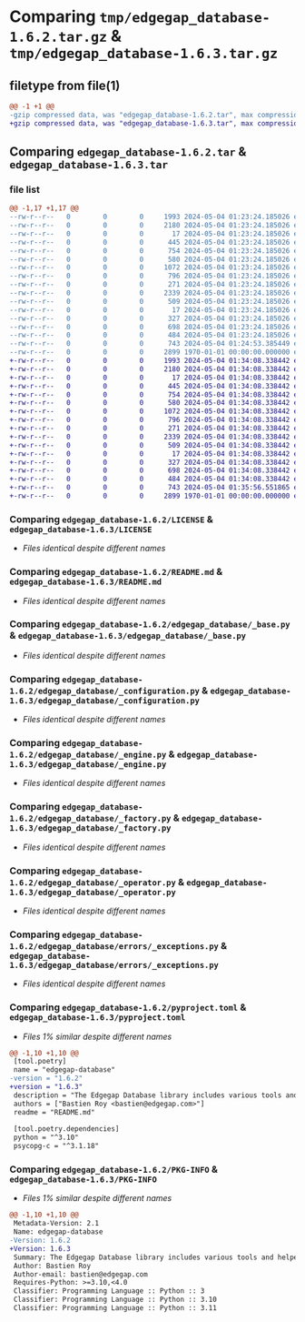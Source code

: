 # Comparing `tmp/edgegap_database-1.6.2.tar.gz` & `tmp/edgegap_database-1.6.3.tar.gz`

## filetype from file(1)

```diff
@@ -1 +1 @@
-gzip compressed data, was "edgegap_database-1.6.2.tar", max compression
+gzip compressed data, was "edgegap_database-1.6.3.tar", max compression
```

## Comparing `edgegap_database-1.6.2.tar` & `edgegap_database-1.6.3.tar`

### file list

```diff
@@ -1,17 +1,17 @@
--rw-r--r--   0        0        0     1993 2024-05-04 01:23:24.185026 edgegap_database-1.6.2/LICENSE
--rw-r--r--   0        0        0     2180 2024-05-04 01:23:24.185026 edgegap_database-1.6.2/README.md
--rw-r--r--   0        0        0       17 2024-05-04 01:23:24.185026 edgegap_database-1.6.2/edgegap_database/BUILD
--rw-r--r--   0        0        0      445 2024-05-04 01:23:24.185026 edgegap_database-1.6.2/edgegap_database/__init__.py
--rw-r--r--   0        0        0      754 2024-05-04 01:23:24.185026 edgegap_database-1.6.2/edgegap_database/_base.py
--rw-r--r--   0        0        0      580 2024-05-04 01:23:24.185026 edgegap_database-1.6.2/edgegap_database/_configuration.py
--rw-r--r--   0        0        0     1072 2024-05-04 01:23:24.185026 edgegap_database-1.6.2/edgegap_database/_engine.py
--rw-r--r--   0        0        0      796 2024-05-04 01:23:24.185026 edgegap_database-1.6.2/edgegap_database/_factory.py
--rw-r--r--   0        0        0      271 2024-05-04 01:23:24.185026 edgegap_database-1.6.2/edgegap_database/_model.py
--rw-r--r--   0        0        0     2339 2024-05-04 01:23:24.185026 edgegap_database-1.6.2/edgegap_database/_operator.py
--rw-r--r--   0        0        0      509 2024-05-04 01:23:24.185026 edgegap_database-1.6.2/edgegap_database/_session.py
--rw-r--r--   0        0        0       17 2024-05-04 01:23:24.185026 edgegap_database-1.6.2/edgegap_database/errors/BUILD
--rw-r--r--   0        0        0      327 2024-05-04 01:23:24.185026 edgegap_database-1.6.2/edgegap_database/errors/__init__.py
--rw-r--r--   0        0        0      698 2024-05-04 01:23:24.185026 edgegap_database-1.6.2/edgegap_database/errors/_exceptions.py
--rw-r--r--   0        0        0      484 2024-05-04 01:23:24.185026 edgegap_database-1.6.2/edgegap_database/errors/_factory.py
--rw-r--r--   0        0        0      743 2024-05-04 01:24:53.385449 edgegap_database-1.6.2/pyproject.toml
--rw-r--r--   0        0        0     2899 1970-01-01 00:00:00.000000 edgegap_database-1.6.2/PKG-INFO
+-rw-r--r--   0        0        0     1993 2024-05-04 01:34:08.338442 edgegap_database-1.6.3/LICENSE
+-rw-r--r--   0        0        0     2180 2024-05-04 01:34:08.338442 edgegap_database-1.6.3/README.md
+-rw-r--r--   0        0        0       17 2024-05-04 01:34:08.338442 edgegap_database-1.6.3/edgegap_database/BUILD
+-rw-r--r--   0        0        0      445 2024-05-04 01:34:08.338442 edgegap_database-1.6.3/edgegap_database/__init__.py
+-rw-r--r--   0        0        0      754 2024-05-04 01:34:08.338442 edgegap_database-1.6.3/edgegap_database/_base.py
+-rw-r--r--   0        0        0      580 2024-05-04 01:34:08.338442 edgegap_database-1.6.3/edgegap_database/_configuration.py
+-rw-r--r--   0        0        0     1072 2024-05-04 01:34:08.338442 edgegap_database-1.6.3/edgegap_database/_engine.py
+-rw-r--r--   0        0        0      796 2024-05-04 01:34:08.338442 edgegap_database-1.6.3/edgegap_database/_factory.py
+-rw-r--r--   0        0        0      271 2024-05-04 01:34:08.338442 edgegap_database-1.6.3/edgegap_database/_model.py
+-rw-r--r--   0        0        0     2339 2024-05-04 01:34:08.338442 edgegap_database-1.6.3/edgegap_database/_operator.py
+-rw-r--r--   0        0        0      509 2024-05-04 01:34:08.338442 edgegap_database-1.6.3/edgegap_database/_session.py
+-rw-r--r--   0        0        0       17 2024-05-04 01:34:08.338442 edgegap_database-1.6.3/edgegap_database/errors/BUILD
+-rw-r--r--   0        0        0      327 2024-05-04 01:34:08.338442 edgegap_database-1.6.3/edgegap_database/errors/__init__.py
+-rw-r--r--   0        0        0      698 2024-05-04 01:34:08.338442 edgegap_database-1.6.3/edgegap_database/errors/_exceptions.py
+-rw-r--r--   0        0        0      484 2024-05-04 01:34:08.338442 edgegap_database-1.6.3/edgegap_database/errors/_factory.py
+-rw-r--r--   0        0        0      743 2024-05-04 01:35:56.551865 edgegap_database-1.6.3/pyproject.toml
+-rw-r--r--   0        0        0     2899 1970-01-01 00:00:00.000000 edgegap_database-1.6.3/PKG-INFO
```

### Comparing `edgegap_database-1.6.2/LICENSE` & `edgegap_database-1.6.3/LICENSE`

 * *Files identical despite different names*

### Comparing `edgegap_database-1.6.2/README.md` & `edgegap_database-1.6.3/README.md`

 * *Files identical despite different names*

### Comparing `edgegap_database-1.6.2/edgegap_database/_base.py` & `edgegap_database-1.6.3/edgegap_database/_base.py`

 * *Files identical despite different names*

### Comparing `edgegap_database-1.6.2/edgegap_database/_configuration.py` & `edgegap_database-1.6.3/edgegap_database/_configuration.py`

 * *Files identical despite different names*

### Comparing `edgegap_database-1.6.2/edgegap_database/_engine.py` & `edgegap_database-1.6.3/edgegap_database/_engine.py`

 * *Files identical despite different names*

### Comparing `edgegap_database-1.6.2/edgegap_database/_factory.py` & `edgegap_database-1.6.3/edgegap_database/_factory.py`

 * *Files identical despite different names*

### Comparing `edgegap_database-1.6.2/edgegap_database/_operator.py` & `edgegap_database-1.6.3/edgegap_database/_operator.py`

 * *Files identical despite different names*

### Comparing `edgegap_database-1.6.2/edgegap_database/errors/_exceptions.py` & `edgegap_database-1.6.3/edgegap_database/errors/_exceptions.py`

 * *Files identical despite different names*

### Comparing `edgegap_database-1.6.2/pyproject.toml` & `edgegap_database-1.6.3/pyproject.toml`

 * *Files 1% similar despite different names*

```diff
@@ -1,10 +1,10 @@
 [tool.poetry]
 name = "edgegap-database"
-version = "1.6.2"
+version = "1.6.3"
 description = "The Edgegap Database library includes various tools and helpers for interacting with Database and Migrations. It is designed for use within the Edgegap organization."
 authors = ["Bastien Roy <bastien@edgegap.com>"]
 readme = "README.md"
 
 [tool.poetry.dependencies]
 python = "^3.10"
 psycopg-c = "^3.1.18"
```

### Comparing `edgegap_database-1.6.2/PKG-INFO` & `edgegap_database-1.6.3/PKG-INFO`

 * *Files 1% similar despite different names*

```diff
@@ -1,10 +1,10 @@
 Metadata-Version: 2.1
 Name: edgegap-database
-Version: 1.6.2
+Version: 1.6.3
 Summary: The Edgegap Database library includes various tools and helpers for interacting with Database and Migrations. It is designed for use within the Edgegap organization.
 Author: Bastien Roy
 Author-email: bastien@edgegap.com
 Requires-Python: >=3.10,<4.0
 Classifier: Programming Language :: Python :: 3
 Classifier: Programming Language :: Python :: 3.10
 Classifier: Programming Language :: Python :: 3.11
```

